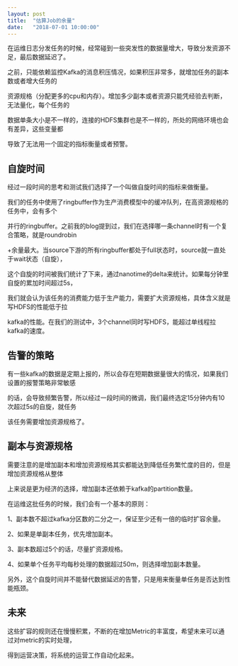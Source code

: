 ```yaml
---
layout: post
title:  "估算Job的余量"
date:   "2018-07-01 10:00:00"
---
```


在运维日志分发任务的时候，经常碰到一些突发性的数据量增大，导致分发资源不足，最后数据延迟了。

之前，只能依赖监控Kafka的消息积压情况，如果积压非常多，就增加任务的副本数或者增大任务的

资源规格（分配更多的cpu和内存）。增加多少副本或者资源只能凭经验去判断，无法量化，每个任务的

数据单条大小是不一样的，连接的HDFS集群也是不一样的，所处的网络环境也会有差异，这些变量都

导致了无法用一个固定的指标衡量或者预警。


## 自旋时间

经过一段时间的思考和测试我们选择了一个叫做自旋时间的指标来做衡量。

我们的任务中使用了ringbuffer作为生产消费模型中的缓冲队列，在高资源规格的任务中，会有多个

并行的ringbuffer。之前我的blog提到过，我们在选择哪一条channel时有一个复合策略，就是roundrobin

+余量最大。当source下游的所有ringbuffer都处于full状态时，source就一直处于wait状态（自旋），

这个自旋的时间被我们统计了下来，通过nanotime的delta来统计。如果每分钟里自旋的累加时间超过5s，

我们就会认为该任务的消费能力低于生产能力，需要扩大资源规格，具体含义就是写HDFS的性能低于拉

kafka的性能。在我们的测试中，3个channel同时写HDFS，能超过单线程拉kafka的速度。

## 告警的策略

有一些kafka的数据是定期上报的，所以会存在短期数据量很大的情况，如果我们设置的报警策略非常敏感

的话，会导致频繁告警，所以经过一段时间的微调，我们最终选定15分钟内有10次超过5s的自旋，就任务

该任务需要增加资源规格了。


## 副本与资源规格

需要注意的是增加副本和增加资源规格其实都能达到降低任务繁忙度的目的，但是增加资源规格从整体

上来说是更为经济的选择，增加副本还依赖于kafka的partition数量。

在运维这批任务的时候，我们会有一个基本的原则：

1、副本数不超过kafka分区数的二分之一，保证至少还有一倍的临时扩容余量。

2、如果是单副本任务，优先增加副本。

3、副本数超过5个的话，尽量扩资源规格。

4、如果单个任务平均每秒处理的数据超过50m，则选择增加副本数量。

另外，这个自旋时间并不能替代数据延迟的告警，只是用来衡量单任务是否达到性能瓶颈。

## 未来

这些扩容的规则还在慢慢积累，不断的在增加Metric的丰富度，希望未来可以通过对metric的实时处理，

得到运营决策，将系统的运营工作自动化起来。

